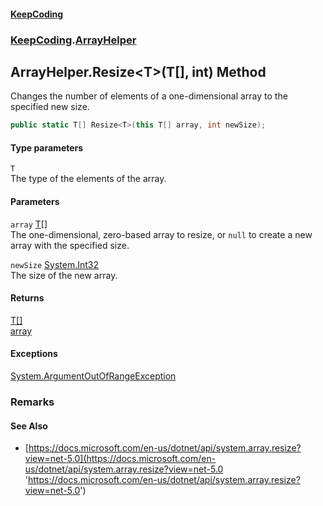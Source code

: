 #### [KeepCoding](index.md 'index')
### [KeepCoding](KeepCoding.md 'KeepCoding').[ArrayHelper](KeepCoding_ArrayHelper.md 'KeepCoding.ArrayHelper')
## ArrayHelper.Resize&lt;T&gt;(T[], int) Method
Changes the number of elements of a one-dimensional array to the specified new size.  
```csharp
public static T[] Resize<T>(this T[] array, int newSize);
```
#### Type parameters
<a name='KeepCoding_ArrayHelper_Resize_T_(T___int)_T'></a>
`T`  
The type of the elements of the array.
  
#### Parameters
<a name='KeepCoding_ArrayHelper_Resize_T_(T___int)_array'></a>
`array` [T](KeepCoding_ArrayHelper_Resize_T_(T___int).md#KeepCoding_ArrayHelper_Resize_T_(T___int)_T 'KeepCoding.ArrayHelper.Resize&lt;T&gt;(T[], int).T')[[]](https://docs.microsoft.com/en-us/dotnet/api/System.Array 'System.Array')  
The one-dimensional, zero-based array to resize, or `null` to create a new array with the specified size.
  
<a name='KeepCoding_ArrayHelper_Resize_T_(T___int)_newSize'></a>
`newSize` [System.Int32](https://docs.microsoft.com/en-us/dotnet/api/System.Int32 'System.Int32')  
The size of the new array.
  
#### Returns
[T](KeepCoding_ArrayHelper_Resize_T_(T___int).md#KeepCoding_ArrayHelper_Resize_T_(T___int)_T 'KeepCoding.ArrayHelper.Resize&lt;T&gt;(T[], int).T')[[]](https://docs.microsoft.com/en-us/dotnet/api/System.Array 'System.Array')  
[array](KeepCoding_ArrayHelper_Resize_T_(T___int).md#KeepCoding_ArrayHelper_Resize_T_(T___int)_array 'KeepCoding.ArrayHelper.Resize&lt;T&gt;(T[], int).array')
#### Exceptions
[System.ArgumentOutOfRangeException](https://docs.microsoft.com/en-us/dotnet/api/System.ArgumentOutOfRangeException 'System.ArgumentOutOfRangeException')  
### Remarks
#### See Also
- [https://docs.microsoft.com/en-us/dotnet/api/system.array.resize?view=net-5.0](https://docs.microsoft.com/en-us/dotnet/api/system.array.resize?view=net-5.0 'https://docs.microsoft.com/en-us/dotnet/api/system.array.resize?view=net-5.0')
